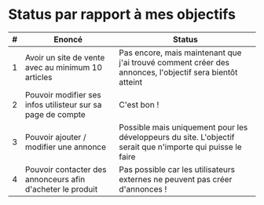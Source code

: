# Status par rapport à mes objectifs

| # | Enoncé | Status |
|---|---|---|
|1| Avoir un site de vente avec au minimum 10 articles | Pas encore, mais maintenant que j'ai trouvé comment créer des annonces, l'objectif sera bientôt atteint |
|2| Pouvoir modifier ses infos utilisteur sur sa page de compte | C'est bon ! |
|3| Pouvoir ajouter / modifier une annonce | Possible mais uniquement pour les développeurs du site. L'objectif serait que n'importe qui puisse le faire |
|4| Pouvoir contacter des annonceurs afin d'acheter le produit | Pas possible car les utilisateurs externes ne peuvent pas créer d'annonces ! |

